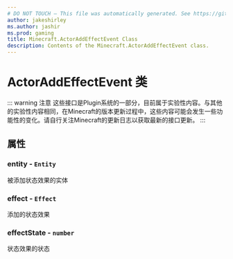 ```yaml
---
# DO NOT TOUCH — This file was automatically generated. See https://github.com/Mojang/MinecraftScriptingApiDocsGenerator to modify descriptions, examples, etc.
author: jakeshirley
ms.author: jashir
ms.prod: gaming
title: Minecraft.ActorAddEffectEvent Class
description: Contents of the Minecraft.ActorAddEffectEvent class.
---
```

# ActorAddEffectEvent 类
::: warning 注意
这些接口是Plugin系统的一部分，目前属于实验性内容。与其他的实验性内容相同，在Minecraft的版本更新过程中，这些内容可能会发生一些功能性的变化。请自行关注Minecraft的更新日志以获取最新的接口更新。
:::

## 属性
### **entity** - `Entity`
被添加状态效果的实体


### **effect** - `Effect`
添加的状态效果


### **effectState** - `number`
<!--暂定-->
状态效果的状态



